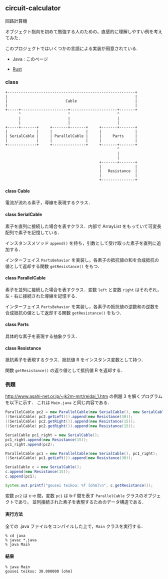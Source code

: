 ## circuit-calculator
回路計算機

オブジェクト指向を初めて勉強する人のための，直感的に理解しやすい例を考えてみた．

このプロジェクトではいくつかの言語による実装が用意されている.

+ Java : このページ

+ [Rust](/rust/README-rs.md)

### class
```
+---------------------------------------------------------+
|                                                         |
|                          Cable                          |
|                                                         |
+-----+---------------------+---------------------+-------+
      ^                     ^                     ^
      |                     |                     |
      |                     |                     |
+-----+-------+     +-------+-------+     +-------+-------+
|             |     |               |     |               |
| SerialCable |     | ParallelCable |     |     Parts     |
|             |     |               |     |               |
+-------------+     +---------------+     +-------+-------+
                                                  ^
                                                  |
                                                  |
                                          +-------+-------+
                                          |               |
                                          |   Resistance  |
                                          |               |
                                          +---------------+

```

#### class Cable
電流が流れる素子，導線を表現するクラス．

#### class SerialCable
素子を直列に接続した場合を表すクラス．内部で ArrayList をもっていて可変長配列で素子を記憶している．

インスタンスメソッド `append()` を持ち，引数として受け取った素子を直列に追加する．

インターフェイス `PartsBehavior` を実装し，各素子の抵抗値の和を合成抵抗の値として返却する関数 `getResistance()` をもつ．

#### class ParallelCable
素子を並列に接続した場合を表すクラス．変数 `left` と変数 `right` はそれぞれ，左・右に接続された導線を記憶する．

インターフェイス `PartsBehavior` を実装し，各素子の抵抗値の逆数和の逆数を合成抵抗の値として返却する関数 `getResistance()` をもつ．

#### class Parts
具体的な素子を表現する抽象クラス．

#### class Resistance
抵抗素子を表現するクラス．抵抗値 R をインスタンス変数として持つ．

関数 `getResistance()` の返り値として抵抗値 R を返却する．

### 例題
http://www.asahi-net.or.jp/~jk2m-mrt/reidai_1.htm の例題 3 を解くプログラムを以下に示す．
これは `Main.java` と同じ内容である．

```java
ParallelCable pc2 = new ParallelCable(new SerialCable(), new SerialCable());
((SerialCable) pc2.getLeft()).append(new Resistance(30));
((SerialCable) pc2.getRight()).append(new Resistance(15));
((SerialCable) pc2.getRight()).append(new Resistance(15));

SerialCable pc1_right = new SerialCable();
pc1_right.append(new Resistance(15));
pc1_right.append(pc2);

ParallelCable pc1 = new ParallelCable(new SerialCable(), pc1_right);
((SerialCable) pc1.getLeft()).append(new Resistance(30));

SerialCable c = new SerialCable();
c.append(new Resistance(15));
c.append(pc1);

System.out.printf("gousei teikou: %f [ohm]\n", c.getResistance());
```

変数 `pc2` は c-e 間，変数 `pc1` は b-f 間を表す `ParallelCable` クラスのオブジェクトであり，
並列接続された素子を表現するためのデータ構造である．

#### 実行方法
全ての .java ファイルをコンパイルした上で，`Main` クラスを実行する．
```
% cd java
% javac *.java
% java Main
```

#### 結果
```
% java Main
gousei teikou: 30.000000 [ohm]
```
